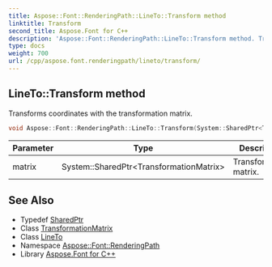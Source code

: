 ```yaml
---
title: Aspose::Font::RenderingPath::LineTo::Transform method
linktitle: Transform
second_title: Aspose.Font for C++
description: 'Aspose::Font::RenderingPath::LineTo::Transform method. Transforms coordinates with the transformation matrix in C++.'
type: docs
weight: 700
url: /cpp/aspose.font.renderingpath/lineto/transform/
---
```

## LineTo::Transform method


Transforms coordinates with the transformation matrix.

```cpp
void Aspose::Font::RenderingPath::LineTo::Transform(System::SharedPtr<TransformationMatrix> matrix) override
```


| Parameter | Type | Description |
| --- | --- | --- |
| matrix | System::SharedPtr\<TransformationMatrix\> | Transformation matrix. |

## See Also

* Typedef [SharedPtr](../../../system/sharedptr/)
* Class [TransformationMatrix](../../../aspose.font/transformationmatrix/)
* Class [LineTo](../)
* Namespace [Aspose::Font::RenderingPath](../../)
* Library [Aspose.Font for C++](../../../)
